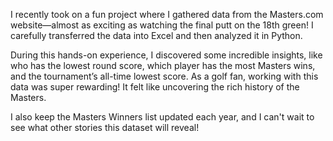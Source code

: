 I recently took on a fun project where I gathered data from the Masters.com website—almost as exciting as watching the final putt on the 18th green! I carefully transferred the data into Excel and then analyzed it in Python.

During this hands-on experience, I discovered some incredible insights, like who has the lowest round score, which player has the most Masters wins, and the tournament’s all-time lowest score. As a golf fan, working with this data was super rewarding! It felt like uncovering the rich history of the Masters.

I also keep the Masters Winners list updated each year, and I can't wait to see what other stories this dataset will reveal!
